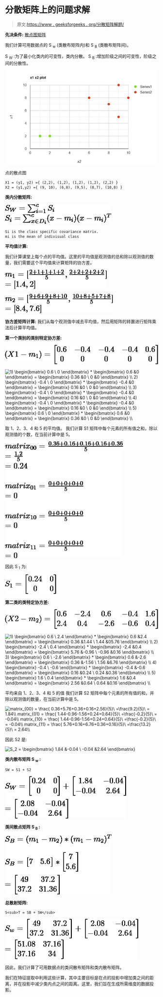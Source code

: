 # 分散矩阵上的问题求解

> 原文:[https://www . geeksforgeeks . org/分散矩阵解题/](https://www.geeksforgeeks.org/problem-solving-on-scatter-matrix/)

**先决条件:** [散点图矩阵](https://www.geeksforgeeks.org/scatter-plot-matrix/)

我们计算可用数据点的 S <sub>w</sub> (类散布矩阵内)和 S <sub>B</sub> (类散布矩阵间)。

S <sub>W</sub> :为了最小化类内的可变性，类内分散。
S <sub>B</sub> :增加阶级之间的可变性，阶级之间的分散性。

![](img/43975e7ff6b0490718a8e770f2a259f2.png)

点的散点图

```
X1 = (y1, y2) ={ (2,2), (1,2), (1,2), (1,2), (2,2) }
X2 = (y1,y2) ={ (9, 10), (6,8), (9,5), (8,7), (10,8) }
```

**类内分散矩阵:**

![S_W = \sum_{i=1}^{c}S_i \\ S_i = \sum_{x\in D_i}^{c} (x-m_i)(x-m_i)^{T}](img/262e3e340111173205cd764f6e43343c.png "Rendered by QuickLaTeX.com")

```
Si is the class specific covariance matrix.
mi is the mean of indivisual class
```

**平均值计算:**

我们计算课堂上每个点的平均值。这里的平均值是观测值的总和除以观测值的数量，我们需要这个平均值来计算矩阵的协方差。

![m_1 = [\frac{2+1+1+1+2}{5} , \frac{2+2+2+2+2}{5} ] \\  =  [1.4,2]](img/b22d9caa827e03aa85c2fa1f8af3138a.png "Rendered by QuickLaTeX.com")

![m_2 = [\frac{9+6+9+8+10}{5} , \frac{10+8+5+7+8}{5} ] \\  =  [8.4,7.6]](img/f5628c0591e210c5b73748779043d2c5.png "Rendered by QuickLaTeX.com")

**协方差矩阵计算:**
我们从每个观测值中减去平均值，然后用矩阵的转置进行矩阵乘法后计算平均值。

**第一个类别的类别特定协方差:**

![(X1-m_1) = \begin{bmatrix} 0.6 & -0.4 & -0.4 & -0.4 & 0.6\\ 0 & 0 & 0& 0& 0 \end{bmatrix}](img/64419a131d6fccb42b80e9aa83abbf63.png "Rendered by QuickLaTeX.com")

![1) \begin{bmatrix} 0.6 \\ 0 \end{bmatrix} * \begin{bmatrix} 0.6 &0 \end{bmatrix} = \begin{bmatrix} 0.36 &0 \\ 0 &0 \end{bmatrix} \\\\ 2) \begin{bmatrix} -0.4 \\ 0 \end{bmatrix} * \begin{bmatrix} -0.4 &0 \end{bmatrix} = \begin{bmatrix} 0.16 &0 \\ 0 &0 \end{bmatrix} \\\\ 3) \begin{bmatrix} -0.4 \\ 0 \end{bmatrix} * \begin{bmatrix} -0.4 &0 \end{bmatrix} = \begin{bmatrix} 0.16 &0 \\ 0 &0 \end{bmatrix} \\\\ 4) \begin{bmatrix} -0.4 \\ 0 \end{bmatrix} * \begin{bmatrix} -0.4 &0 \end{bmatrix} = \begin{bmatrix} 0.16 &0 \\ 0 &0 \end{bmatrix} \\\\ 5) \begin{bmatrix} 0.6 \\ 0 \end{bmatrix} * \begin{bmatrix} 0.6 &0 \end{bmatrix} = \begin{bmatrix} 0.36 &0 \\ 0 &0 \end{bmatrix} \\\\](img/2fe35359ac2784bb926c2c258f3183f9.png "Rendered by QuickLaTeX.com")

取 1、2、3、4 和 5 的平均值。
我们计算 S1 矩阵中每个元素的所有值之和，除以观测值的个数，在当前计算中是 5。

![matrix_{00} = \frac{ 0.36+0.16+0.16+0.16+0.36}{5}\\ =\frac{1.2}{5}\\ = 0.24\\\\ matrix_{01} = \frac{ 0+0+0+0+0}{5}\\ = 0\\\\ matrix_{10} = \frac{ 0+0+0+0+0}{5}\\ = 0\\\\ matrix_{11} = \frac{ 0+0+0+0+0}{5}\\ = 0\\\\](img/9cd8edce4518e448007b49ab4b1af585.png "Rendered by QuickLaTeX.com")

因此 S <sub>1</sub> 为:

![S_1 = \begin{bmatrix} 0.24 &0 \\ 0 &0 \end{bmatrix}](img/2283e659acaf9cb37a4161e36fa6e661.png "Rendered by QuickLaTeX.com")

**第二类的类特定协方差:**

![(X2-m_2) = \begin{bmatrix} 0.6 & -2.4 & 0.6 & -0.4 & 1.6\\ 2.4 & 0.4 & -2.6& -0.6& 0.4 \end{bmatrix}](img/a61756bc6c2d663f8ed04ae03f9090b7.png "Rendered by QuickLaTeX.com")

![1) \begin{bmatrix} 0.6 \\ 2.4 \end{bmatrix} * \begin{bmatrix} 0.6 &2.4 \end{bmatrix} = \begin{bmatrix} 0.36 &1.44 \\ 1.44 &05.76 \end{bmatrix} \\\\ 2) \begin{bmatrix} -2.4 \\ 0.4 \end{bmatrix} * \begin{bmatrix} -2.4 &0.4 \end{bmatrix} = \begin{bmatrix} 5.76 &-0.96 \\ -0.96 &0.16 \end{bmatrix} \\\\ 3) \begin{bmatrix} 0.6 \\ -2.6 \end{bmatrix} * \begin{bmatrix} 0.6 &-2.6 \end{bmatrix} = \begin{bmatrix} 0.36 &-1.56 \\ 1.56 &6.76 \end{bmatrix} \\\\ 4) \begin{bmatrix} -0.4 \\ -0.6 \end{bmatrix} * \begin{bmatrix} -0.4 &-0.6 \end{bmatrix} = \begin{bmatrix} 0.16 &0.24 \\ 0.24 &0.36 \end{bmatrix} \\\\ 5) \begin{bmatrix} 1.6 \\ 0.4 \end{bmatrix} * \begin{bmatrix} 1.6 &0.4 \end{bmatrix} = \begin{bmatrix} 2.56 &0.64 \\ 0.64 &0.16 \end{bmatrix} \\\\](img/93e25b1a0e4a6a3df547cbaee5b223c2.png "Rendered by QuickLaTeX.com")

平均来自 1、2、3、4 和 5 的值
我们计算 S2 矩阵中每个元素的所有值的和，并除以观测值的数量，在当前计算中是 5。

![matrix_{00} = \frac{ 0.36+5.76+0.36+0.16+2.56}{5}\\ =\frac{9.2}{5}\\ = 1.84\\\\ matrix_{01} = \frac{ 1.44-0.96-1.56+0.24+0.64}{5}\\ =\frac{-0.2}{5}\\ = -0.04\\\\ matrix_{10} = \frac{ 1.44-0.96-1.56+0.24+0.64}{5}\\ =\frac{-0.2}{5}\\ = -0.04\\\\ matrix_{11} = \frac{ 5.76+0.16+6.76+0.36+0.16}{5}\\ =\frac{13.2}{5}\\ = 2.64\\\\](img/29991e1f695336a8a8b246b948e579d5.png "Rendered by QuickLaTeX.com")

因此 S2 是:

![S_2 = \begin{bmatrix} 1.84 &-0.04 \\ -0.04 &2.64 \end{bmatrix}](img/e0f418400b021271dd408832840abd64.png "Rendered by QuickLaTeX.com")

**类内散布矩阵 S <sub>w</sub> :**

```
SW = S1 + S2
```

![S_W=  \begin{bmatrix} 0.24 &0 \\ 0 &0 \end{bmatrix} + \begin{bmatrix} 1.84 &-0.04 \\ -0.04 &2.64 \end{bmatrix} \\\\ =\begin{bmatrix} 2.08 &-0.04 \\ -0.04 &2.64 \end{bmatrix}](img/96195c84792406e60f5af9f396080e26.png "Rendered by QuickLaTeX.com")

**类间散点矩阵 S <sub>B</sub> :**

![S_B = (m_1 - m_2) * (m_1 - m_2)^{T}\\\\ S_B = \begin{bmatrix} 7 & 5.6 \end{bmatrix} * \begin{bmatrix} 7 \\5.6 \end{bmatrix} \\\\ =\begin{bmatrix} 49 &37.2 \\ 37.2 &31.36 \end{bmatrix}](img/43ae13c46957bfc36333875dc69b5b61.png "Rendered by QuickLaTeX.com")

**总散射矩阵:**

```
S<sub>T = SB + SW</sub>
```

![S_w  =\begin{bmatrix} 49 &37.2 \\ 37.2 &31.36 \end{bmatrix} + \begin{bmatrix} 2.08 &-0.04 \\ -0.04 &2.64 \end{bmatrix} \\ =\begin{bmatrix} 51.08 & 37.16 \\ 37.16 &34 \end{bmatrix}](img/4c6825d6fb57bc36e9d4372fffe6d3d9.png "Rendered by QuickLaTeX.com")

因此，我们计算了可用数据点的类间散布矩阵和类内散布矩阵。

我们在特征提取中利用这些计算，其中主要目标是在点的投影中增加类之间的距离，并在投影中减少类内点之间的距离。这里，我们旨在生成所需维度的数据投影。